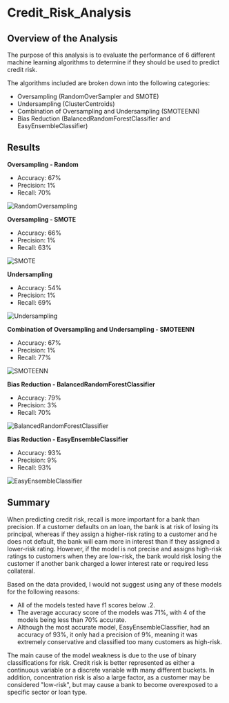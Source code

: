 # Credit_Risk_Analysis

## Overview of the Analysis

The purpose of this analysis is to evaluate the performance of 6 different machine learning algorithms to determine if they should be used to predict credit risk.

The algorithms included are broken down into the following categories:
  * Oversampling (RandomOverSampler and SMOTE)
  * Undersampling (ClusterCentroids)
  * Combination of Oversampling and Undersampling (SMOTEENN)
  * Bias Reduction (BalancedRandomForestClassifier and EasyEnsembleClassifier)

## Results

**Oversampling - Random**
 * Accuracy: 67%
 * Precision: 1%
 * Recall: 70%

![RandomOversampling](https://user-images.githubusercontent.com/82549092/129476630-06222f8c-5c3f-4515-8917-31ef1b8c80b8.PNG)

**Oversampling - SMOTE**
 * Accuracy: 66%
 * Precision: 1%
 * Recall: 63%

![SMOTE](https://user-images.githubusercontent.com/82549092/129476634-21c00bb8-079e-4551-8161-2b21c3fa9a9a.PNG)

**Undersampling**
 * Accuracy: 54%
 * Precision: 1%
 * Recall: 69%

![Undersampling](https://user-images.githubusercontent.com/82549092/129476635-2c69e6a3-761e-4687-8dc6-c2544d42e2fc.PNG)

**Combination of Oversampling and Undersampling - SMOTEENN**
 * Accuracy: 67%
 * Precision: 1%
 * Recall: 77%

![SMOTEENN](https://user-images.githubusercontent.com/82549092/129476637-d976ba73-8aff-4224-ba38-bb6ddd9f4f4e.PNG)

**Bias Reduction - BalancedRandomForestClassifier**
 * Accuracy: 79%
 * Precision: 3%
 * Recall: 70%

![BalancedRandomForestClassifier](https://user-images.githubusercontent.com/82549092/129476640-ece44169-a8d9-4e88-896c-d99a4700e5f0.PNG)


**Bias Reduction - EasyEnsembleClassifier**
 * Accuracy: 93%
 * Precision: 9%
 * Recall: 93%

![EasyEnsembleClassifier](https://user-images.githubusercontent.com/82549092/129476643-e4c84b5e-9fe2-49cd-ad59-d4d412cea05a.PNG)


## Summary

When predicting credit risk, recall is more important for a bank than precision. If a customer defaults on an loan, the bank is at risk of losing its principal, whereas if they assign a higher-risk rating to a customer and he does not default, the bank will earn more in interest than if they assigned a lower-risk rating. However, if the model is not precise and assigns high-risk ratings to customers when they are low-risk, the bank would risk losing the customer if another bank charged a lower interest rate or required less collateral.

Based on the data provided, I would not suggest using any of these models for the following reasons:
 * All of the models tested have f1 scores below .2.
 * The average accuracy score of the models was 71%, with 4 of the models being less than 70% accurate.
 * Although the most accurate model, EasyEnsembleClassifier, had an accuracy of 93%, it only had a precision of 9%, meaning it was extremely conservative and classified too many customers as high-risk.

The main cause of the model weakness is due to the use of binary classifications for risk. Credit risk is better represented as either a continuous variable or a discrete variable with many different buckets. In addition, concentration risk is also a large factor, as a customer may be considered "low-risk", but may cause a bank to become overexposed to a specific sector or loan type. 
